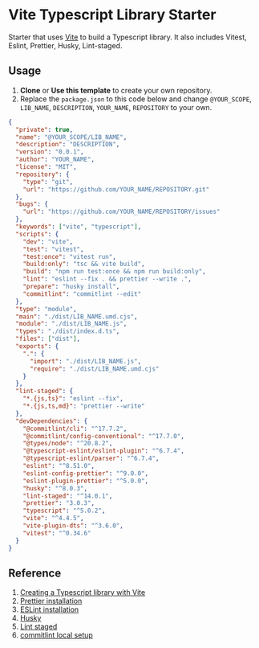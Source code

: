 # Vite Typescript Library Starter

Starter that uses [Vite](https://vitejs.dev/) to build a Typescript library. It also includes Vitest, Eslint, Prettier, Husky, Lint-staged.

## Usage

1. **Clone** or **Use this template** to create your own repository.
2. Replace the `package.json` to this code below and change `@YOUR_SCOPE`, `LIB_NAME`, `DESCRIPTION`, `YOUR_NAME`, `REPOSITORY` to your own.

```json
{
  "private": true,
  "name": "@YOUR_SCOPE/LIB_NAME",
  "description": "DESCRIPTION",
  "version": "0.0.1",
  "author": "YOUR_NAME",
  "license": "MIT",
  "repository": {
    "type": "git",
    "url": "https://github.com/YOUR_NAME/REPOSITORY.git"
  },
  "bugs": {
    "url": "https://github.com/YOUR_NAME/REPOSITORY/issues"
  },
  "keywords": ["vite", "typescript"],
  "scripts": {
    "dev": "vite",
    "test": "vitest",
    "test:once": "vitest run",
    "build:only": "tsc && vite build",
    "build": "npm run test:once && npm run build:only",
    "lint": "eslint --fix . && prettier --write .",
    "prepare": "husky install",
    "commitlint": "commitlint --edit"
  },
  "type": "module",
  "main": "./dist/LIB_NAME.umd.cjs",
  "module": "./dist/LIB_NAME.js",
  "types": "./dist/index.d.ts",
  "files": ["dist"],
  "exports": {
    ".": {
      "import": "./dist/LIB_NAME.js",
      "require": "./dist/LIB_NAME.umd.cjs"
    }
  },
  "lint-staged": {
    "*.{js,ts}": "eslint --fix",
    "*.{js,ts,md}": "prettier --write"
  },
  "devDependencies": {
    "@commitlint/cli": "^17.7.2",
    "@commitlint/config-conventional": "^17.7.0",
    "@types/node": "^20.8.2",
    "@typescript-eslint/eslint-plugin": "^6.7.4",
    "@typescript-eslint/parser": "^6.7.4",
    "eslint": "^8.51.0",
    "eslint-config-prettier": "^9.0.0",
    "eslint-plugin-prettier": "^5.0.0",
    "husky": "^8.0.3",
    "lint-staged": "^14.0.1",
    "prettier": "3.0.3",
    "typescript": "^5.0.2",
    "vite": "^4.4.5",
    "vite-plugin-dts": "^3.6.0",
    "vitest": "^0.34.6"
  }
}
```

## Reference

1. [Creating a Typescript library with Vite](https://onderonur.netlify.app/blog/creating-a-typescript-library-with-vite/)
2. [Prettier installation](https://prettier.io/docs/en/install)
3. [ESLint installation](https://eslint.org/docs/user-guide/getting-started)
4. [Husky](https://typicode.github.io/husky/)
5. [Lint staged](https://github.com/okonet/lint-staged)
6. [commitlint local setup](https://commitlint.js.org/#/guides-local-setup)
